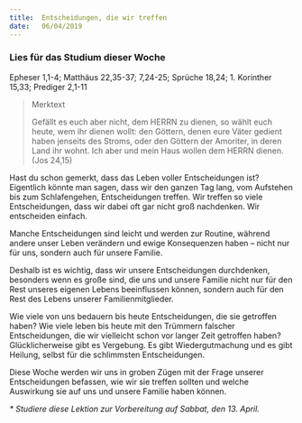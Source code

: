 ```yaml
---
title:  Entscheidungen, die wir treffen
date:   06/04/2019
---
```


### Lies für das Studium dieser Woche

Epheser 1,1-4; Matthäus 22,35-37; 7,24-25; Sprüche 18,24; 1. Korinther 15,33; Prediger 2,1-11

> <p>Merktext</p>
> Gefällt es euch aber nicht, dem HERRN zu dienen, so wählt euch heute, wem ihr dienen wollt: den Göttern, denen eure Väter gedient haben jenseits des Stroms, oder den Göttern der Amoriter, in deren Land ihr wohnt. Ich aber und mein Haus wollen dem HERRN dienen. (Jos 24,15)

Hast du schon gemerkt, dass das Leben voller Entscheidungen ist? Eigentlich könnte man sagen, dass wir den ganzen Tag lang, vom Aufstehen bis zum Schlafengehen, Entscheidungen treffen. Wir treffen so viele Entscheidungen, dass wir dabei oft gar nicht groß nachdenken. Wir entscheiden einfach.

Manche Entscheidungen sind leicht und werden zur Routine, während andere unser Leben verändern und ewige Konsequenzen haben – nicht nur für uns, sondern auch für unsere Familie.

Deshalb ist es wichtig, dass wir unsere Entscheidungen durchdenken, besonders wenn es große sind, die uns und unsere Familie nicht nur für den Rest unseres eigenen Lebens beeinflussen können, sondern auch für den Rest des Lebens unserer Familienmitglieder.

Wie viele von uns bedauern bis heute Entscheidungen, die sie getroffen haben? Wie viele leben bis heute mit den Trümmern falscher Entscheidungen, die wir vielleicht schon vor langer Zeit getroffen haben? Glücklicherweise gibt es Vergebung. Es gibt Wiedergutmachung und es gibt Heilung, selbst für die schlimmsten Entscheidungen.

Diese Woche werden wir uns in groben Zügen mit der Frage unserer Entscheidungen befassen, wie wir sie treffen sollten und welche Auswirkung sie auf uns und unsere Familie haben können.

_* Studiere diese Lektion zur Vorbereitung auf Sabbat, den 13. April._
